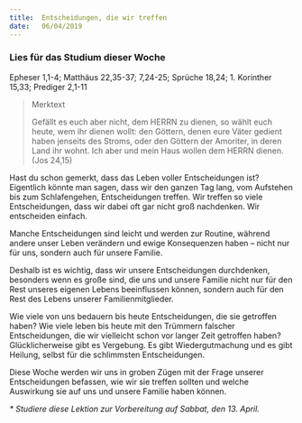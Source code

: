 ```yaml
---
title:  Entscheidungen, die wir treffen
date:   06/04/2019
---
```


### Lies für das Studium dieser Woche

Epheser 1,1-4; Matthäus 22,35-37; 7,24-25; Sprüche 18,24; 1. Korinther 15,33; Prediger 2,1-11

> <p>Merktext</p>
> Gefällt es euch aber nicht, dem HERRN zu dienen, so wählt euch heute, wem ihr dienen wollt: den Göttern, denen eure Väter gedient haben jenseits des Stroms, oder den Göttern der Amoriter, in deren Land ihr wohnt. Ich aber und mein Haus wollen dem HERRN dienen. (Jos 24,15)

Hast du schon gemerkt, dass das Leben voller Entscheidungen ist? Eigentlich könnte man sagen, dass wir den ganzen Tag lang, vom Aufstehen bis zum Schlafengehen, Entscheidungen treffen. Wir treffen so viele Entscheidungen, dass wir dabei oft gar nicht groß nachdenken. Wir entscheiden einfach.

Manche Entscheidungen sind leicht und werden zur Routine, während andere unser Leben verändern und ewige Konsequenzen haben – nicht nur für uns, sondern auch für unsere Familie.

Deshalb ist es wichtig, dass wir unsere Entscheidungen durchdenken, besonders wenn es große sind, die uns und unsere Familie nicht nur für den Rest unseres eigenen Lebens beeinflussen können, sondern auch für den Rest des Lebens unserer Familienmitglieder.

Wie viele von uns bedauern bis heute Entscheidungen, die sie getroffen haben? Wie viele leben bis heute mit den Trümmern falscher Entscheidungen, die wir vielleicht schon vor langer Zeit getroffen haben? Glücklicherweise gibt es Vergebung. Es gibt Wiedergutmachung und es gibt Heilung, selbst für die schlimmsten Entscheidungen.

Diese Woche werden wir uns in groben Zügen mit der Frage unserer Entscheidungen befassen, wie wir sie treffen sollten und welche Auswirkung sie auf uns und unsere Familie haben können.

_* Studiere diese Lektion zur Vorbereitung auf Sabbat, den 13. April._
